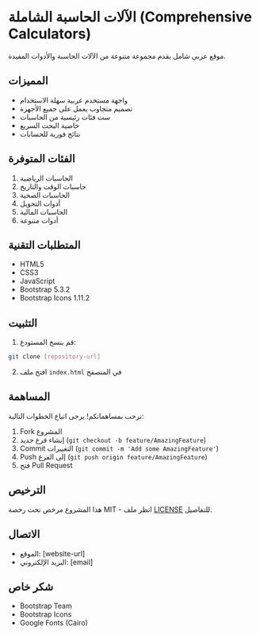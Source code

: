 # الآلات الحاسبة الشاملة (Comprehensive Calculators)

موقع عربي شامل يقدم مجموعة متنوعة من الآلات الحاسبة والأدوات المفيدة.

## المميزات

- واجهة مستخدم عربية سهلة الاستخدام
- تصميم متجاوب يعمل على جميع الأجهزة
- ست فئات رئيسية من الحاسبات
- خاصية البحث السريع
- نتائج فورية للحسابات

## الفئات المتوفرة

1. الحاسبات الرياضية
2. حاسبات الوقت والتاريخ
3. الحاسبات الصحية
4. أدوات التحويل
5. الحاسبات المالية
6. أدوات متنوعة

## المتطلبات التقنية

- HTML5
- CSS3
- JavaScript
- Bootstrap 5.3.2
- Bootstrap Icons 1.11.2

## التثبيت

1. قم بنسخ المستودع:
```bash
git clone [repository-url]
```

2. افتح ملف `index.html` في المتصفح

## المساهمة

نرحب بمساهماتكم! يرجى اتباع الخطوات التالية:

1. Fork المشروع
2. إنشاء فرع جديد (`git checkout -b feature/AmazingFeature`)
3. Commit التغييرات (`git commit -m 'Add some AmazingFeature'`)
4. Push إلى الفرع (`git push origin feature/AmazingFeature`)
5. فتح Pull Request

## الترخيص

هذا المشروع مرخص تحت رخصة MIT - انظر ملف [LICENSE](LICENSE) للتفاصيل.

## الاتصال

- الموقع: [website-url]
- البريد الإلكتروني: [email]

## شكر خاص

- Bootstrap Team
- Bootstrap Icons
- Google Fonts (Cairo)
